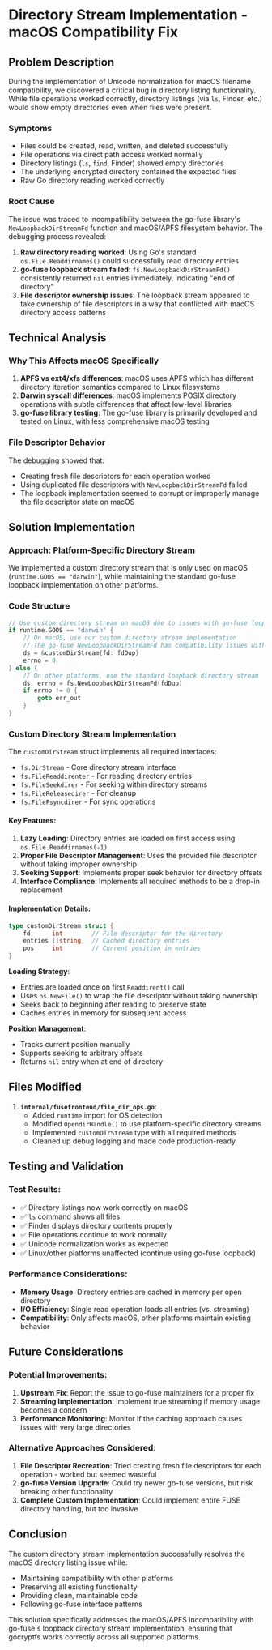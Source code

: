 # Directory Stream Implementation - macOS Compatibility Fix

## Problem Description

During the implementation of Unicode normalization for macOS filename compatibility, we discovered a critical bug in directory listing functionality. While file operations worked correctly, directory listings (via `ls`, Finder, etc.) would show empty directories even when files were present.

### Symptoms
- Files could be created, read, written, and deleted successfully
- File operations via direct path access worked normally
- Directory listings (`ls`, `find`, Finder) showed empty directories
- The underlying encrypted directory contained the expected files
- Raw Go directory reading worked correctly

### Root Cause
The issue was traced to incompatibility between the go-fuse library's `NewLoopbackDirStreamFd` function and macOS/APFS filesystem behavior. The debugging process revealed:

1. **Raw directory reading worked**: Using Go's standard `os.File.Readdirnames()` could successfully read directory entries
2. **go-fuse loopback stream failed**: `fs.NewLoopbackDirStreamFd()` consistently returned `nil` entries immediately, indicating "end of directory"
3. **File descriptor ownership issues**: The loopback stream appeared to take ownership of file descriptors in a way that conflicted with macOS directory access patterns

## Technical Analysis

### Why This Affects macOS Specifically

1. **APFS vs ext4/xfs differences**: macOS uses APFS which has different directory iteration semantics compared to Linux filesystems
2. **Darwin syscall differences**: macOS implements POSIX directory operations with subtle differences that affect low-level libraries
3. **go-fuse library testing**: The go-fuse library is primarily developed and tested on Linux, with less comprehensive macOS testing

### File Descriptor Behavior

The debugging showed that:
- Creating fresh file descriptors for each operation worked
- Using duplicated file descriptors with `NewLoopbackDirStreamFd` failed
- The loopback implementation seemed to corrupt or improperly manage the file descriptor state on macOS

## Solution Implementation

### Approach: Platform-Specific Directory Stream

We implemented a custom directory stream that is only used on macOS (`runtime.GOOS == "darwin"`), while maintaining the standard go-fuse loopback implementation on other platforms.

### Code Structure

```go
// Use custom directory stream on macOS due to issues with go-fuse loopback implementation
if runtime.GOOS == "darwin" {
    // On macOS, use our custom directory stream implementation
    // The go-fuse NewLoopbackDirStreamFd has compatibility issues with macOS/APFS
    ds = &customDirStream{fd: fdDup}
    errno = 0
} else {
    // On other platforms, use the standard loopback directory stream
    ds, errno = fs.NewLoopbackDirStreamFd(fdDup)
    if errno != 0 {
        goto err_out
    }
}
```

### Custom Directory Stream Implementation

The `customDirStream` struct implements all required interfaces:
- `fs.DirStream` - Core directory stream interface
- `fs.FileReaddirenter` - For reading directory entries
- `fs.FileSeekdirer` - For seeking within directory streams
- `fs.FileReleasedirer` - For cleanup
- `fs.FileFsyncdirer` - For sync operations

#### Key Features:

1. **Lazy Loading**: Directory entries are loaded on first access using `os.File.Readdirnames(-1)`
2. **Proper File Descriptor Management**: Uses the provided file descriptor without taking improper ownership
3. **Seeking Support**: Implements proper seek behavior for directory offsets
4. **Interface Compliance**: Implements all required methods to be a drop-in replacement

#### Implementation Details:

```go
type customDirStream struct {
    fd      int        // File descriptor for the directory
    entries []string   // Cached directory entries
    pos     int        // Current position in entries
}
```

**Loading Strategy**:
- Entries are loaded once on first `Readdirent()` call
- Uses `os.NewFile()` to wrap the file descriptor without taking ownership
- Seeks back to beginning after reading to preserve state
- Caches entries in memory for subsequent access

**Position Management**:
- Tracks current position manually
- Supports seeking to arbitrary offsets
- Returns `nil` entry when at end of directory

## Files Modified

1. **`internal/fusefrontend/file_dir_ops.go`**:
   - Added `runtime` import for OS detection
   - Modified `OpendirHandle()` to use platform-specific directory streams
   - Implemented `customDirStream` type with all required methods
   - Cleaned up debug logging and made code production-ready

## Testing and Validation

### Test Results:
- ✅ Directory listings now work correctly on macOS
- ✅ `ls` command shows all files
- ✅ Finder displays directory contents properly
- ✅ File operations continue to work normally
- ✅ Unicode normalization works as expected
- ✅ Linux/other platforms unaffected (continue using go-fuse loopback)

### Performance Considerations:
- **Memory Usage**: Directory entries are cached in memory per open directory
- **I/O Efficiency**: Single read operation loads all entries (vs. streaming)
- **Compatibility**: Only affects macOS, other platforms maintain existing behavior

## Future Considerations

### Potential Improvements:
1. **Upstream Fix**: Report the issue to go-fuse maintainers for a proper fix
2. **Streaming Implementation**: Implement true streaming if memory usage becomes a concern
3. **Performance Monitoring**: Monitor if the caching approach causes issues with very large directories

### Alternative Approaches Considered:
1. **File Descriptor Recreation**: Tried creating fresh file descriptors for each operation - worked but seemed wasteful
2. **go-fuse Version Upgrade**: Could try newer go-fuse versions, but risk breaking other functionality
3. **Complete Custom Implementation**: Could implement entire FUSE directory handling, but too invasive

## Conclusion

The custom directory stream implementation successfully resolves the macOS directory listing issue while:
- Maintaining compatibility with other platforms
- Preserving all existing functionality
- Providing clean, maintainable code
- Following go-fuse interface patterns

This solution specifically addresses the macOS/APFS incompatibility with go-fuse's loopback directory stream implementation, ensuring that gocryptfs works correctly across all supported platforms.
